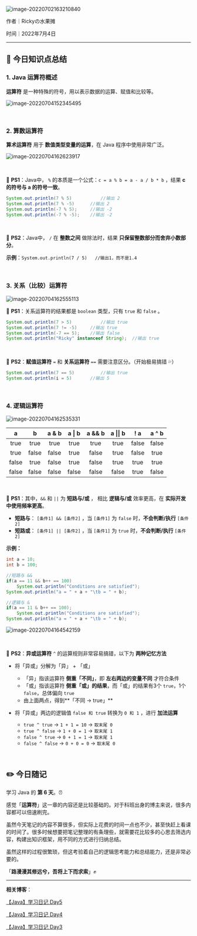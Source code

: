 ![image-20220702163210840](https://tva1.sinaimg.cn/large/e6c9d24ely1h3so0dh978j21du0l80vm.jpg)

作者｜Rickyの水果摊

时间｜2022年7月4日



---

## 🌈 今日知识点总结

### 1. Java 运算符概述

**运算符** 是一种特殊的符号，用以表示数据的运算、赋值和比较等。

![image-20220704152345495](https://tva1.sinaimg.cn/large/e6c9d24ely1h3ux9t0nmpj21iy0ngtdl.jpg)

<br/>

### 2. 算数运算符

**算术运算符** 用于 **数值类型变量的运算**，在 Java 程序中使用非常广泛。

![image-20220704162623917](https://tva1.sinaimg.cn/large/e6c9d24ely1h3uz2zya4fj215i0h60v0.jpg)

<br/>

🍉 **PS1**：Java中， `%` 的本质是一个公式：`c = a % b = a - a / b * b` ，结果 **c 的符号与 a 的符号一致**。

```java
System.out.println(7 % 5)			//输出 2
System.out.println(7 % -5)		//输出 2
System.out.println(-7 % 5);		//输出 -2
System.out.println(-7 % -5);	//输出 -2
```

<br/>

🍉 **PS2**：Java中， `/` 在 **整数之间** 做除法时，结果 **只保留整数部分而舍弃小数部分**。

**示例**：`System.out.println(7 / 5)	//输出1，而不是1.4 `

<br/>

### 3. 关系（比较）运算符

![image-20220704162555113](https://tva1.sinaimg.cn/large/e6c9d24ely1h3uz2he8rbj21i40hiwhg.jpg)

🍉 **PS1**：关系运算符的结果都是 `boolean` 类型，只有 `true` 和 `false` 。

```java
System.out.println(7 > 5)			//输出 true
System.out.println(7 != -5)		//输出 true
System.out.println(-7 == 5);	//输出 false
System.out.println("Ricky" instanceof String);	//输出 true
```

<br/>

🍉 **PS2**：**赋值运算符** `=` 和 **关系运算符** `==` 需要注意区分。（开始极易搞错 💦）

```java
System.out.println(7 == 5)			//输出 true
System.out.println(i = 5)       //输出 5
```



<br/>

### 4. 逻辑运算符

![image-20220704162535331](https://tva1.sinaimg.cn/large/e6c9d24ely1h3uz24lp3hj219a0j8jtr.jpg)

|   a   |   b   | a & b | a \| b | a && b | a \|\| b |  ! a  | a ^ b |
| :---: | :---: | :---: | :----: | :----: | :------: | :---: | :---: |
| true  | true  | true  |  true  |  true  |   true   | false | false |
| true  | false | false |  true  | false  |   true   | false | true  |
| false | true  | false |  true  | false  |   true   | true  | true  |
| false | false | false | false  | false  |  false   | true  | false |

<br/>

🍉 **PS1**：其中，`&&` 和 `||` 为 **短路与/或** ， 相比 **逻辑与/或** 效率更高，在 **实际开发中使用频率更高**。

+ **短路与**： `[条件1] && [条件2]` ，当 `[条件1]` 为 `false` 时，**不会判断/执行**  `[条件2]` 
+ **短路或**： `[条件1] || [条件2]` ，当 `[条件1]` 为 `true` 时，**不会判断/执行**  `[条件2]` 

**示例：**

```java
int a = 10;
int b = 100;

//短路与 &&
if(a == 11 && b++ == 100)
	System.out.println("Conditions are satisfied");
System.out.println("a = " + a + "\tb = " + b);

//逻辑与 &
if(a == 11 & b++ == 100);
	System.out.println("Conditions are satisfied");
System.out.println("a = " + a + "\tb = " + b);
```

![image-20220704164542159](https://tva1.sinaimg.cn/large/e6c9d24ely1h3uznat1r2j213i02swew.jpg)

<br/>

🍉 **PS2**：**异或运算符** `^` 的运算规则非常容易搞错，以下为 **两种记忆方法**

+ 将「异或」分解为「异」 + 「或」
  + 「异」指该运算符 **侧重「不同」**，即 **左右两边的变量不同** 才符合条件
  + 「或」指该运算符 **侧重「或」的结果**，而「或」的结果有3个 `true`，1个 `false`，总体偏向 `true`
  + 由上面两点，得到**「不同 → true」**

+ 将「异或」两边的逻辑值 `false 和 true` 转换为 `0 和 1` ，进行 **加法运算**
  + `true ^ true` → `1 + 1 = 10` → `取末尾 0`
  + `true ^ false` → `1 + 0 = 1` → `取末尾 1`
  + `false ^ true` → `0 + 1 = 1` → `取末尾 1`
  + `false ^ false` → `0 + 0 = 0` → `取末尾 0`

<br/>

## ✏️ 今日随记

学习 Java 的 **第 6 天**。⏰

感觉「**运算符**」这一章的内容还是比较基础的。对于科班出身的博主来说，很多内容都可以倍速刷完。

虽然今天笔记的内容不算很多，但实际上花费的时间一点也不少，甚至快赶上看课的时间了。很多时候想要把笔记整理的有条理些，就需要花比较多的心思去筛选内容，构建出知识框架，用不同的方式进行归纳总结。

虽然这样的过程很繁琐，但这考验着自己的逻辑思考能力和总结能力，还是非常必要的。

「**路漫漫其修远兮，吾将上下而求索**」✊

---

**相关博客**：

[【Java】学习日记 Day5](https://blog.csdn.net/qq_46025844/article/details/125579422?spm=1001.2014.3001.5501)

[【Java】学习日记 Day4](https://blog.csdn.net/qq_46025844/article/details/125567560?spm=1001.2014.3001.5501)

[【Java】学习日记 Day3](https://blog.csdn.net/qq_46025844/article/details/125543456?spm=1001.2014.3001.5502)



